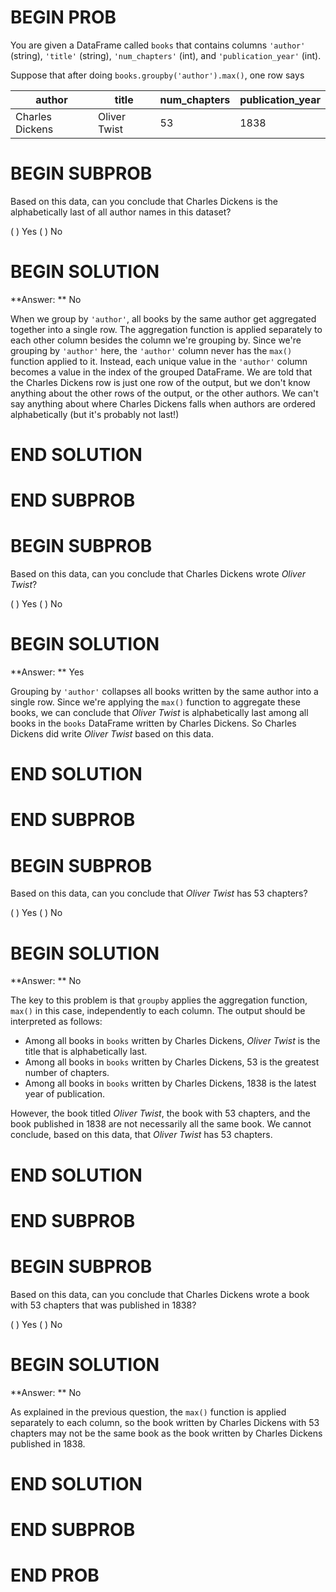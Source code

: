 # BEGIN PROB

You are given a DataFrame called `books` that contains columns `'author'` (string), `'title'` (string), `'num_chapters'` (int), and `'publication_year'` (int).

Suppose that after doing `books.groupby('author').max()`, one row says

| author          | title        | num_chapters | publication_year |
| --------------- | ------------ | ------------ | ---------------- |
| Charles Dickens | Oliver Twist | 53           | 1838             |

# BEGIN SUBPROB

Based on this data, can you conclude that Charles Dickens is the alphabetically last of all author names in this dataset?

( ) Yes
( ) No

# BEGIN SOLUTION

**Answer: ** No

When we group by `'author'`, all books by the same author get aggregated together into a single row. The aggregation function is applied separately to each other column besides the column we're grouping by. Since we're grouping by `'author'` here, the `'author'` column never has the `max()` function applied to it. Instead, each unique value in the `'author'` column becomes a value in the index of the grouped DataFrame. We are told that the Charles Dickens row is just one row of the output, but we don't know anything about the other rows of the output, or the other authors. We can't say anything about where Charles Dickens falls when authors are ordered alphabetically (but it's probably not last!)

# END SOLUTION

# END SUBPROB

# BEGIN SUBPROB

Based on this data, can you conclude that Charles Dickens wrote _Oliver Twist_?

( ) Yes
( ) No

# BEGIN SOLUTION

**Answer: ** Yes

Grouping by `'author'` collapses all books written by the same author into a single row. Since we're applying the `max()` function to aggregate these books, we can conclude that _Oliver Twist_ is alphabetically last among all books in the `books` DataFrame written by Charles Dickens. So Charles Dickens did write _Oliver Twist_ based on this data.

# END SOLUTION

# END SUBPROB

# BEGIN SUBPROB

Based on this data, can you conclude that _Oliver Twist_ has 53 chapters?

( ) Yes
( ) No

# BEGIN SOLUTION

**Answer: ** No

The key to this problem is that `groupby` applies the aggregation function, `max()` in this case, independently to each column. The output should be interpreted as follows:

- Among all books in `books` written by Charles Dickens, _Oliver Twist_ is the title that is alphabetically last.
- Among all books in `books` written by Charles Dickens, 53 is the greatest number of chapters.
- Among all books in `books` written by Charles Dickens, 1838 is the latest year of publication.

However, the book titled _Oliver Twist_, the book with 53 chapters, and the book published in 1838 are not necessarily all the same book. We cannot conclude, based on this data, that _Oliver Twist_ has 53 chapters.

# END SOLUTION

# END SUBPROB

# BEGIN SUBPROB

Based on this data, can you conclude that Charles Dickens wrote a book with 53 chapters that was published in 1838?

( ) Yes
( ) No

# BEGIN SOLUTION

**Answer: ** No

As explained in the previous question, the `max()` function is applied separately to each column, so the book written by Charles Dickens with 53 chapters may not be the same book as the book written by Charles Dickens published in 1838.

# END SOLUTION

# END SUBPROB

# END PROB
